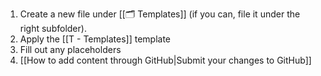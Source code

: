 1. Create a new file under [[🗂️ Templates]] (if you can, file it under the right subfolder).
2. Apply the [[T - Templates]] template
3. Fill out any placeholders
4. [[How to add content through GitHub|Submit your changes to GitHub]]
